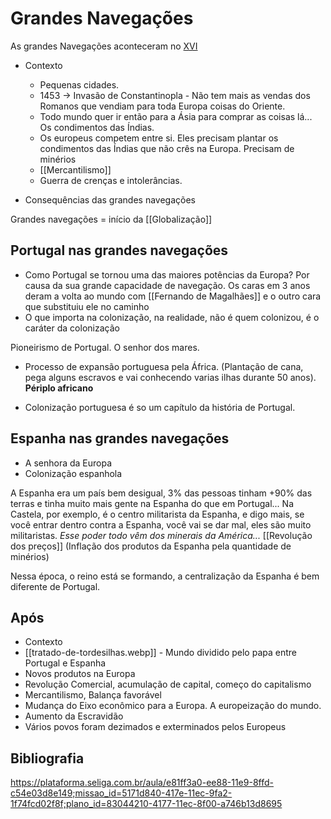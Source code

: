 # Grandes Navegações

As grandes Navegações aconteceram no [XVI](../../Sec/Acontecimentos%20Dos%20Séculos/acontecimentos%20do%20%2016-XVI.md)

* Contexto
    * Pequenas cidades.
    * 1453 -> Invasão de Constantinopla - Não tem mais as vendas dos Romanos que vendiam para toda Europa coisas do Oriente.
    * Todo mundo quer ir então para a Ásia para comprar as coisas lá... Os condimentos das Índias.
    * Os europeus competem entre si. Eles precisam plantar os condimentos das Índias que não crês na Europa. Precisam de minérios
    * [[Mercantilismo]]
    * Guerra de crenças e intolerâncias.

* Consequências das grandes navegações

Grandes navegações = início da [[Globalização]]

## Portugal nas grandes navegações

* Como Portugal se tornou uma das maiores potências da Europa? Por causa da sua grande capacidade de navegação. Os caras em 3 anos deram a volta ao mundo com [[Fernando de Magalhães]] e o outro cara que substituiu ele no caminho
* O que importa na colonização, na realidade, não é quem colonizou, é o caráter da colonização

Pioneirismo de Portugal. O senhor dos mares.

* Processo de expansão portuguesa pela África. (Plantação de cana, pega alguns escravos e vai conhecendo varias ilhas durante 50 anos). **Périplo africano**

* Colonização portuguesa é so um capítulo da história de Portugal.


## Espanha nas grandes navegações

* A senhora da Europa
* Colonização espanhola

A Espanha era um país bem desigual, 3% das pessoas tinham +90% das terras e tinha muito mais gente na Espanha do que em Portugal... Na Castela, por exemplo, é o centro militarista da Espanha, e digo mais, se você entrar dentro contra a Espanha, você vai se dar mal, eles são muito militaristas.
*Esse poder todo vêm dos minerais da América...* [[Revolução dos preços]] (Inflação dos produtos da Espanha pela quantidade de minérios)

Nessa época, o reino está se formando, a centralização da Espanha é bem diferente de Portugal. 

## Após

* Contexto
* [[tratado-de-tordesilhas.webp]] - Mundo dividido pelo papa entre Portugal e Espanha
* Novos produtos na Europa
* Revolução Comercial, acumulação de capital, começo do capitalismo
* Mercantilismo, Balança favorável
* Mudança do Eixo econômico para a Europa. A europeização do mundo.
* Aumento da Escravidão
* Vários povos foram dezimados e exterminados pelos Europeus

## Bibliografia

https://plataforma.seliga.com.br/aula/e81ff3a0-ee88-11e9-8ffd-c54e03d8e149;missao_id=5171d840-417e-11ec-9fa2-1f74fcd02f8f;plano_id=83044210-4177-11ec-8f00-a746b13d8695